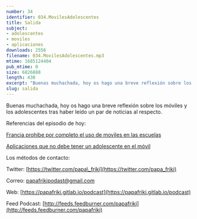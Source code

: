 ```yaml
---
number: 34
identifier: 034.MovilesAdolescentes
title: Salida
subject:
- adolescentes
- moviles
- aplicaciones
downloads: 2556
filename: 034.MovilesAdolescentes.mp3
mtime: 1685124404
pub_mtime: 0
size: 6826888
length: 430
excerpt: "Buenas muchachada, hoy os hago una breve reflexión sobre los móviles y los adolescentes tras haber leído un par de noticias al respecto.  \n\nReferencias del episodio de hoy:\n\n[Francia prohibe por completo el uso de moviles en las escuelas](https://www.teknofilo.com/francia-prohibe-por-completo-el-uso-de-smartphones-en-los-colegios/)  \n\n[Aplicaciones que no debe tener un adolescente en el móvil](https://www.educaciontrespuntocero.com/noticias/aplicaciones-no-recomendadas-para-ninos/86499.html)\n\nLos métodos de contacto:\n\nTwitter: [https://twitter.com/papa\\_friki](https://twitter.co"
slug: salida
---
```

Buenas muchachada, hoy os hago una breve reflexión sobre los móviles y los adolescentes tras haber leído un par de noticias al respecto.

Referencias del episodio de hoy:

[Francia prohibe por completo el uso de moviles en las escuelas](https://www.teknofilo.com/francia-prohibe-por-completo-el-uso-de-smartphones-en-los-colegios/)

[Aplicaciones que no debe tener un adolescente en el móvil](https://www.educaciontrespuntocero.com/noticias/aplicaciones-no-recomendadas-para-ninos/86499.html)

Los métodos de contacto:

Twitter: [https://twitter.com/papa\_friki](https://twitter.com/papa_friki)

Correo: [papafrikipodast@gmail.com](https://archive.org/details/papafrikipodast@gmail.com)

Web: [https://papafriki.gitlab.io/podcast](https://papafriki.gitlab.io/podcast)

Feed Podcast: [http://feeds.feedburner.com/papafriki](http://feeds.feedburner.com/papafriki)